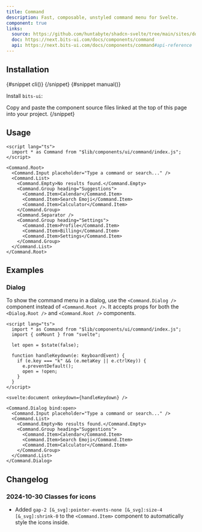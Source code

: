 ```yaml
---
title: Command
description: Fast, composable, unstyled command menu for Svelte.
component: true
links:
  source: https://github.com/huntabyte/shadcn-svelte/tree/main/sites/docs/src/lib/registry/ui/command
  doc: https://next.bits-ui.com/docs/components/command
  api: https://next.bits-ui.com/docs/components/command#api-reference
---
```


<script>
  import { ComponentPreview, Callout, PMAddComp, PMInstall, Step, Steps, InstallTabs } from '$lib/components/docs';
</script>

<ComponentPreview name="command-demo" align="start" >

<div></div>

</ComponentPreview>

## Installation

<InstallTabs>
{#snippet cli()}
<PMAddComp name="command" />
{/snippet}
{#snippet manual()}
<Steps>
<Step>

Install `bits-ui`:

</Step>
<PMInstall command="bits-ui -D" />
<Step>Copy and paste the component source files linked at the top of this page into your project.</Step>
</Steps>
{/snippet}
</InstallTabs>

## Usage

```svelte
<script lang="ts">
  import * as Command from "$lib/components/ui/command/index.js";
</script>

<Command.Root>
  <Command.Input placeholder="Type a command or search..." />
  <Command.List>
    <Command.Empty>No results found.</Command.Empty>
    <Command.Group heading="Suggestions">
      <Command.Item>Calendar</Command.Item>
      <Command.Item>Search Emoji</Command.Item>
      <Command.Item>Calculator</Command.Item>
    </Command.Group>
    <Command.Separator />
    <Command.Group heading="Settings">
      <Command.Item>Profile</Command.Item>
      <Command.Item>Billing</Command.Item>
      <Command.Item>Settings</Command.Item>
    </Command.Group>
  </Command.List>
</Command.Root>
```

## Examples

### Dialog

<ComponentPreview name="command-dialog">

<div></div>

</ComponentPreview>

To show the command menu in a dialog, use the `<Command.Dialog />` component instead of `<Command.Root />`. It accepts props for both the `<Dialog.Root />` and `<Command.Root />` components.

```svelte
<script lang="ts">
  import * as Command from "$lib/components/ui/command/index.js";
  import { onMount } from "svelte";

  let open = $state(false);

  function handleKeydown(e: KeyboardEvent) {
    if (e.key === "k" && (e.metaKey || e.ctrlKey)) {
      e.preventDefault();
      open = !open;
    }
  }
</script>

<svelte:document onkeydown={handleKeydown} />

<Command.Dialog bind:open>
  <Command.Input placeholder="Type a command or search..." />
  <Command.List>
    <Command.Empty>No results found.</Command.Empty>
    <Command.Group heading="Suggestions">
      <Command.Item>Calendar</Command.Item>
      <Command.Item>Search Emoji</Command.Item>
      <Command.Item>Calculator</Command.Item>
    </Command.Group>
  </Command.List>
</Command.Dialog>
```

## Changelog

### 2024-10-30 Classes for icons

- Added `gap-2 [&_svg]:pointer-events-none [&_svg]:size-4 [&_svg]:shrink-0` to the `<Command.Item>` component to automatically style the icons inside.
